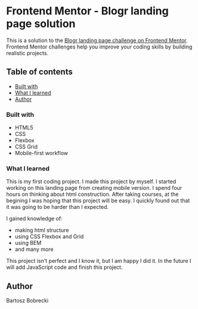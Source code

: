 # Frontend Mentor - Blogr landing page solution

This is a solution to the [Blogr landing page challenge on Frontend Mentor](https://www.frontendmentor.io/challenges/blogr-landing-page-EX2RLAApP). Frontend Mentor challenges help you improve your coding skills by building realistic projects. 

## Table of contents

  - [Built with](#built-with)
  - [What I learned](#what-i-learned)
- [Author](#author)

### Built with

- HTML5
- CSS
- Flexbox
- CSS Grid
- Mobile-first workflow

### What I learned

This is my first coding project. I made this project by myself. I started working on this landing page from creating mobile version. I spend four hours on thinking about html construction. After taking courses, at the begining I was hoping that this project will be easy. I quickly found out that it was going to be harder than I expected.

I gained knowledge of:

- making html structure
- using CSS Flexbox and Grid
- using BEM
- and many more

This project isn't perfect and I know it, but I am happy I did it. In the future I will add JavaScript code and finish this project.

## Author

Bartosz Bobrecki

